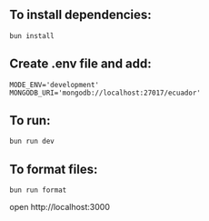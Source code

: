 ## To install dependencies:
```
bun install
```

## Create .env file and add:
```
MODE_ENV='development'
MONGODB_URI='mongodb://localhost:27017/ecuador'
```

## To run:
```
bun run dev
```

## To format files:
```
bun run format
```

open http://localhost:3000

